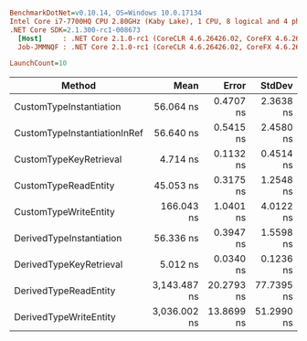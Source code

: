 ``` ini

BenchmarkDotNet=v0.10.14, OS=Windows 10.0.17134
Intel Core i7-7700HQ CPU 2.80GHz (Kaby Lake), 1 CPU, 8 logical and 4 physical cores
.NET Core SDK=2.1.300-rc1-008673
  [Host]     : .NET Core 2.1.0-rc1 (CoreCLR 4.6.26426.02, CoreFX 4.6.26426.04), 64bit RyuJIT
  Job-JMMNQF : .NET Core 2.1.0-rc1 (CoreCLR 4.6.26426.02, CoreFX 4.6.26426.04), 64bit RyuJIT

LaunchCount=10  

```
|                       Method |         Mean |      Error |     StdDev |       Median | Rank |
|----------------------------- |-------------:|-----------:|-----------:|-------------:|-----:|
|      CustomTypeInstantiation |    56.064 ns |  0.4707 ns |  2.3638 ns |    55.566 ns |    4 |
| CustomTypeInstantiationInRef |    56.640 ns |  0.5415 ns |  2.4580 ns |    55.956 ns |    4 |
|       CustomTypeKeyRetrieval |     4.714 ns |  0.1132 ns |  0.4514 ns |     4.861 ns |    1 |
|         CustomTypeReadEntity |    45.053 ns |  0.3175 ns |  1.2548 ns |    44.683 ns |    3 |
|        CustomTypeWriteEntity |   166.043 ns |  1.0401 ns |  4.0122 ns |   165.569 ns |    5 |
|     DerivedTypeInstantiation |    56.336 ns |  0.3947 ns |  1.5598 ns |    56.124 ns |    4 |
|      DerivedTypeKeyRetrieval |     5.012 ns |  0.0340 ns |  0.1236 ns |     4.999 ns |    2 |
|        DerivedTypeReadEntity | 3,143.487 ns | 20.2793 ns | 77.7395 ns | 3,134.838 ns |    7 |
|       DerivedTypeWriteEntity | 3,036.002 ns | 13.8699 ns | 51.2990 ns | 3,037.277 ns |    6 |
